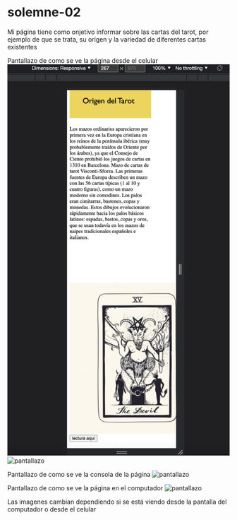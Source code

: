 # solemne-02

Mi página tiene como onjetivo informar sobre las cartas del tarot, por ejemplo de que se trata, su orígen y la variedad de diferentes cartas existentes

Pantallazo de como se ve la página desde el celular
![pantallazo](./Foto5.png)
![pantallazo](./Foto6)

Pantallazo de como se ve la consola de la página
![pantallazo](./Consola.png)

Pantallazo de como se ve la página en el computador
![pantallazo](./Foto7)
 
 Las imagenes cambian dependiendo si se está viendo desde la pantalla del computador o desde el celular
